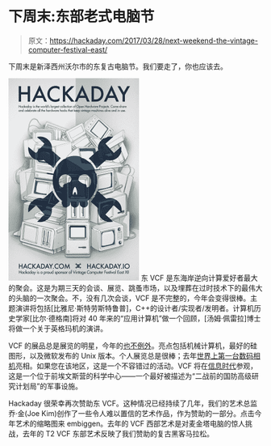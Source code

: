 # 下周末:东部老式电脑节

> 原文：<https://hackaday.com/2017/03/28/next-weekend-the-vintage-computer-festival-east/>

下周末是新泽西州沃尔市的东复古电脑节。我们要走了，你也应该去。

[![](img/6b5aa94e0c4118fc989b773a7aa13a3c.png)](https://hackaday.com/wp-content/uploads/2017/03/vcfe_2017-scaledposter.jpg) 东 VCF 是东海岸逆向计算爱好者最大的聚会。这是为期三天的会谈、展览、跳蚤市场，以及埋葬在过时技术下的最伟大的头脑的一次聚会。不，没有几次会谈，VCF 是不完整的，今年会变得很棒。主题演讲将包括[比雅尼·斯特劳斯特鲁普]，C++的设计者/实现者/发明者。计算机历史学家[比尔·德格南]将对 40 年来的“应用计算机”做一个回顾，[汤姆·佩雷拉]博士将做一个关于英格玛机的演讲。

VCF 的展品总是展览的明星，今年的[也不例外](http://vcfed.org/wp/festivals/vintage-computer-festival-east/vcf-east-exhibits/)。亮点包括机械计算机，最好的硅图形，以及微软发布的 Unix 版本。个人展览总是很棒；去年[世界上第一台数码相机](http://hackaday.com/2016/04/17/building-the-first-digital-camera/)亮相。如果您在该地区，这是一个不容错过的活动。VCF 将在[信息时代](http://infoage.org/)参观，这是一个位于前埃文斯营的科学中心——一个最好被描述为“二战前的国防高级研究计划局”的军事设施。

Hackaday 很荣幸再次赞助东 VCF。这种情况已经持续了几年，我们的艺术总监乔·金(Joe Kim)创作了一些令人难以置信的艺术作品，作为赞助的一部分。点击今年艺术的缩略图来 embiggen。去年的 VCF 西部艺术是对麦金塔电脑的惊人挑战，去年的 T2 VCF 东部艺术反映了我们赞助的复古黑客马拉松。